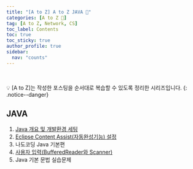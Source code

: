 ```yaml
---
title: "[A to Z] A to Z JAVA 💛"
categories: [A to Z 📌]
tag: [A to Z, Network, CS]
toc_label: Contents
toc: true
toc_sticky: true
author_profile: true
sidebar:
  nav: "counts"
---
```


<br>

💡 [A to Z]는 작성한 포스팅을 순서대로 복습할 수 있도록 정리한 시리즈입니다.
{: .notice--danger}

## JAVA

1. [Java 개요 및 개발환경 세팅](https://mynamesieun.github.io/java/Java-%EA%B0%9C%EC%9A%94-%EB%B0%8F-%EA%B0%9C%EB%B0%9C%ED%99%98%EA%B2%BD-%EC%84%B8%ED%8C%85/)
2. [Eclipse Content Assist(자동완성기능) 설정](<https://mynamesieun.github.io/java/Eclipse-Content-Assist(%EC%9E%90%EB%8F%99%EC%99%84%EC%84%B1%EA%B8%B0%EB%8A%A5)-%EC%84%A4%EC%A0%95/>)
3. 나도코딩 Java 기본편
4. [사용자 입력(BufferedReader와 Scanner)](<https://mynamesieun.github.io/java/%EC%82%AC%EC%9A%A9%EC%9E%90-%EC%9E%85%EB%A0%A5(bufferedReader%EC%99%80-Scanner)/>)
5. Java 기본 문법 실습문제

<br>

